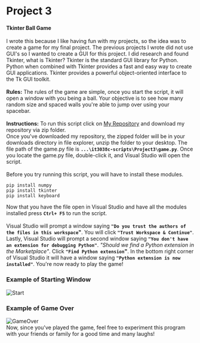 # Project 3
#### Tkinter Ball Game
I wrote this because I like having fun with my projects, so the idea was to create a game for my final project. The previous projects I wrote did not use GUI's so I wanted to create a GUI for this project. I did research and found Tkinter, what is Tkinter? Tkinter is the standard GUI library for Python. Python when combined with Tkinter provides a fast and easy way to create GUI applications. Tkinter provides a powerful object-oriented interface to the Tk GUI toolkit.<br>  
**Rules:** The rules of the game are simple, once you start the script, it will open a window with you being a ball. Your objective is to see how many random size and spaced walls you're able to jump over using your spacebar.<br>  
**Instructions:** To run this script click on [My Repository](https://github.com/uc-svintsjr/it3038c-scripts "My Repository") and download my repository via zip folder. <br>
Once you've downloaded my repository, the zipped folder will be in your downloads directory in file explorer, unzip the folder to your desktop. The file path of the game.py file is **`...\it3038c-scripts\Project3\game.py`**. Once you locate the game.py file, double-click it, and Visual Studio will open the script.<br>  
Before you try running this script, you will have to install these modules.
```
pip install numpy
pip install tkinter
pip install keyboard
```
Now that you have the file open in Visual Studio and have all the modules installed press **`Ctrl+ F5`** to run the script.<br><br> Visual Studio will prompt a window saying **`"Do you trust the authors of the files in this workspace`"**. You will click **`"Trust Workspace & Continue"`**. Lastly, Visual Studio will prompt a second window saying **`"You don't have an extension for debugging Python"`**. *"Should we find a Python extension in the Marketplace"*. Click **`"Find Python extension`"**. In the bottom right corner of Visual Studio it will have a window saying **`"Python extension is now installed"`**. You're now ready to play the game!<br>  
### Example of Starting Window

![Start](https://user-images.githubusercontent.com/55462386/142956962-1bcbff85-fd0c-4b7b-b181-6e3195d930d8.PNG)<br>
### Example of Game Over<br>
![GameOver](https://user-images.githubusercontent.com/55462386/142957144-b621454b-4414-4b9e-9a90-18f937dbc6c4.PNG)<br>
Now, since you've played the game, feel free to experiment this program with your friends or family for a good time and many laughs!

